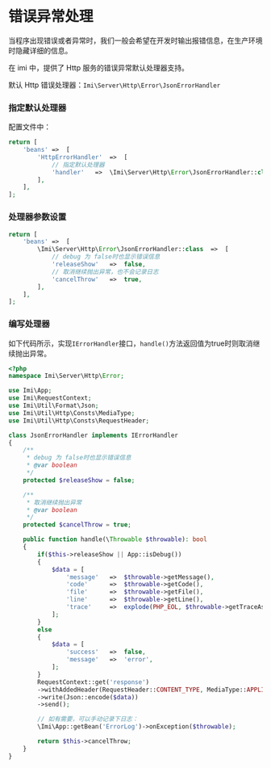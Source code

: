 # 错误异常处理

当程序出现错误或者异常时，我们一般会希望在开发时输出报错信息，在生产环境时隐藏详细的信息。

在 imi 中，提供了 Http 服务的错误异常默认处理器支持。

默认 Http 错误处理器：`Imi\Server\Http\Error\JsonErrorHandler`

### 指定默认处理器

配置文件中：

```php
return [
	'beans'	=>	[
		'HttpErrorHandler'	=>	[
			// 指定默认处理器
			'handler'	=>	\Imi\Server\Http\Error\JsonErrorHandler::class,
		],
	],
];
```

### 处理器参数设置

```php
return [
	'beans'	=>	[
		\Imi\Server\Http\Error\JsonErrorHandler::class	=>	[
			// debug 为 false时也显示错误信息
			'releaseShow'	=>	false,
			// 取消继续抛出异常，也不会记录日志
			'cancelThrow'	=>	true,
		],
	],
];
```



### 编写处理器

如下代码所示，实现`IErrorHandler`接口，`handle()`方法返回值为true时则取消继续抛出异常。

```php
<?php
namespace Imi\Server\Http\Error;

use Imi\App;
use Imi\RequestContext;
use Imi\Util\Format\Json;
use Imi\Util\Http\Consts\MediaType;
use Imi\Util\Http\Consts\RequestHeader;

class JsonErrorHandler implements IErrorHandler
{
	/**
	 * debug 为 false时也显示错误信息
	 * @var boolean
	 */
	protected $releaseShow = false;

	/**
	 * 取消继续抛出异常
	 * @var boolean
	 */
	protected $cancelThrow = true;

	public function handle(\Throwable $throwable): bool
	{
		if($this->releaseShow || App::isDebug())
		{
			$data = [
				'message'	=>	$throwable->getMessage(),
				'code'		=>	$throwable->getCode(),
				'file'		=>	$throwable->getFile(),
				'line'		=>	$throwable->getLine(),
				'trace'		=>	explode(PHP_EOL, $throwable->getTraceAsString()),
			];
		}
		else
		{
			$data = [
				'success'	=>	false,
				'message'	=>	'error',
			];
		}
		RequestContext::get('response')
		->withAddedHeader(RequestHeader::CONTENT_TYPE, MediaType::APPLICATION_JSON)
		->write(Json::encode($data))
		->send();

		// 如有需要，可以手动记录下日志：
		\Imi\App::getBean('ErrorLog')->onException($throwable);

		return $this->cancelThrow;
	}
}
```
